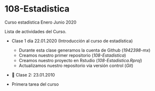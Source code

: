 # 108-Estadistica
Curso estadística Enero Junio 2020

Lista de actividades del Curso.

+ Clase 1 día 22.01.2020 (Introducción al curso de estadística)
  + Durante esta clase generamos la cuenta de Github (*1942398-mx*)
  + Creamos nuestro primer repositorio (*108-Estadistica*)
  + Creamos nuestro proyecto en Rstudio (*108-Estadistica.Rproj*)
  + Actualizamos nuestro repositorio via versión control (*Git*)

 + :paperclip: Clase 2: 23.01.2010
 + Primera tarea del curso